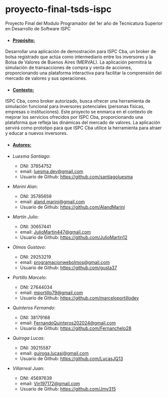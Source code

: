 # proyecto-final-tsds-ispc
Proyecto Final del Modulo Programador del 1er año de Tecnicatura Superior en Desarrollo de Software ISPC

<!-- Configurar el archivo readme especificando el propósito, el contexto, autores -->

* #### <u>Propósito:</u>
Desarrollar una aplicación de demostración para ISPC Cba, un broker de bolsa registrado que actúa como intermediario entre los inversores y la Bolsa de Valores de Buenos Aires (MERVAL). 
La aplicación permitirá la simulación de transacciones de compra y venta de acciones, proporcionando una plataforma interactiva para facilitar la comprensión del mercado de valores y sus operaciones.
* #### <u>Contexto:</u>
ISPC Cba, como broker autorizado, busca ofrecer una herramienta de simulación funcional para inversores potenciales (personas físicas, empresas o instituciones). 
Este proyecto se enmarca en el contexto de mejorar los servicios ofrecidos por ISPC Cba, proporcionando una plataforma que refleja las dinámicas del mercado de valores. La aplicación servirá como prototipo para que ISPC Cba utilice la herramienta para atraer y educar a nuevos inversores.
* #### <u>Autores:</u>

*  *Luesma Santiago*: 
    * DNI: 37854752 
    * email: luesma.dev@gmail.com
    * Usuario de Github: https://github.com/santiagoluesma 

*  *Marini Alan*: 
    * DNI: 35785659 
    * email: aland.marini@gmail.com
    * Usuario de Github: https://github.com/AlandMarini 

*  *Martín Julio*: 
    * DNI: 30657441
    * email: JulioMartin447@gmail.com
    * Usuario de Github: https://github.com/JulioMartin12 

*  *Olmos Gustavo*: 
    * DNI: 29253219
    * email: programacionwebolmos@gmail.com
    * Usuario de Github: https://github.com/gusta37 

*  *Portillo Marcelo*: 
    * DNI: 27644034
    * email: mportillo79@gmail.com
    * Usuario de Github: https://github.com/marceloportillodev
 
*  *Quinteros Fernando*: 
    * DNI: 38179168
    * email: FernandoQuinteros202024@gmail.com
    * Usuario de Github: https://github.com/Fernanchelo28 

*  *Quiroga Lucas*: 
    * DNI: 39215587
    * email: quiroga.lucasj@gmail.com
    * Usuario de Github: https://github.com/LucasJQ13 

*  *Villarreal Juan*: 
    * DNI: 45697639
    * email: Vin197172@gmail.com
    * Usuario de Github: https://github.com/Jmv315 








